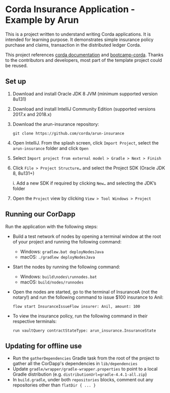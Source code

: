 # Corda Insurance Application - Example by Arun

This is a project written to understand writing Corda applications. It
is intended for learning purpose. It demonstrates simple insurance policy
purchase and claims, transaction in the distributed ledger Corda.

This project references [corda documentation](https://docs.corda.net) and
[bootcamp-corda](https://github.com/corda/bootcamp-cordapp). Thanks to the
contributors and developers, most part of the template project could be
reused.

## Set up

1. Download and install Oracle JDK 8 JVM (minimum supported version 8u131)
2. Download and install IntelliJ Community Edition
   (supported versions 2017.x and 2018.x)
3. Download the arun-insurance repository:

       git clone https://github.com/corda/arun-insurance
       
4. Open IntelliJ. From the splash screen, click `Import Project`, select the
   `arun-insurance` folder and click `Open`
5. Select `Import project from external model > Gradle > Next > Finish`
6. Click `File > Project Structure…` and select the Project SDK (Oracle JDK 8,
   8u131+)

    i. Add a new SDK if required by clicking `New…` and selecting the JDK’s
       folder

7. Open the `Project` view by clicking `View > Tool Windows > Project`

## Running our CorDapp

Run the application with the following steps:

* Build a test network of nodes by opening a terminal window at the root of
  your project and running the following command:

    * Windows:   `gradlew.bat deployNodesJava`
    * macOS:     `./gradlew deployNodesJava`

* Start the nodes by running the following command:

    * Windows:   `build\nodes\runnodes.bat`
    * macOS:     `build/nodes/runnodes`

* Open the nodes are started, go to the terminal of InsuranceA (not
  the notary!) and run the following command to issue $100 insurance to Anil:

    `flow start InsuranceIssueFlow insurer: Anil, amount: 100`

* To view the insurance policy, run the following command in their respective
  terminals:

    `run vaultQuery contractStateType: arun_insurance.InsuranceState`

## Updating for offline use

* Run the `gatherDependencies` Gradle task from the root of the project to 
  gather all the CorDapp's dependencies in `lib/dependencies`
* Update `gradle/wrapper/gradle-wrapper.properties` to point to a local Gradle 
  distribution (e.g. 
  `distributionUrl=gradle-4.4.1-all.zip`)
* In `build.gradle`, under both `repositories` blocks, comment out any 
  repositories other than `flatDir { ... }`
